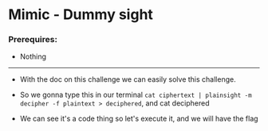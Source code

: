 # Mimic - Dummy sight

### Prerequires:

- Nothing

-----------------

- With the doc on this challenge we can easily solve this challenge.

- So we gonna type this in our terminal ``cat ciphertext | plainsight -m decipher -f plaintext > deciphered``, and cat deciphered

- We can see it's a code thing so let's execute it, and we will have the flag
